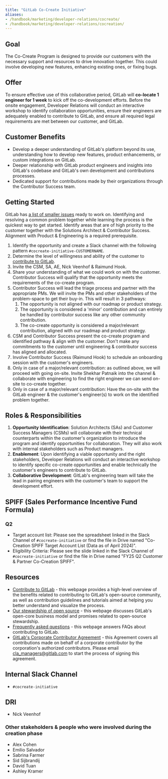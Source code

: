 ```yaml
---
title: "GitLab Co-Create Initiative"
aliases:
- /handbook/marketing/developer-relations/cocreate/
- /handbook/marketing/developer-relations/cocreation/
---
```


## Goal

The Co-Create Program is designed to provide our customers with the necessary support and resources to drive innovation together. This could involve developing new features, enhancing existing ones, or fixing bugs.

## Offer

To ensure effective use of this collaborative period, GitLab will **co-locate 1 engineer for 1 week** to kick off the co-development efforts. Before the onsite engagement, Developer Relations will conduct an interactive workshop to identify collaboration opportunities, ensure their engineers are adequately enabled to contribute to GitLab, and ensure all required legal requirements are met between our customer, and GitLab.

## Customer Benefits

- Develop a deeper understanding of GitLab's platform beyond its use, understanding how to develop new features, product enhancements, or custom integrations on GitLab.
- Deeper relationship with GitLab product engineers and insights into GitLab's codebase and GitLab's own development and contributions processes.
- Dedicated support for contributions made by their organizations through the Contributor Success team.

## Getting Started

GitLab has [a list of smaller issues](https://gitlab.com/groups/gitlab-org/-/issues/?sort=updated_desc&state=opened&label_name%5B%5D=quick%20win&label_name%5B%5D=Seeking%20community%20contributions&first_page_size=100) ready to work on. Identifying and resolving a common problem together while learning the process is the quickest way to get started.
Identify areas that are of high priority to the customer together with the Solutions Architect & Contributor Success. Alignment with Product & Engineering is a required prerequisite.

1. Identify the opportunity and create a Slack channel with the following pattern `#cocreate-initiative-CUSTOMERNAME`.
1. Determine the level of willingness and ability of the customer to [contribute to GitLab](https://docs.gitlab.com/ee/development/contributing/).
1. Invite the CSM, SA, AE, Nick Veenhof & Raimund Hook.
1. Share your understanding of what we could work on with the customer. Contributor Success will qualify that the opportunity meets the requirements of the co-create program.
1. Contributor Success will lead the triage process and partner with the appropriate PMs. We will invite the PMs and other stakeholders of the problem-space to get their buy-in. This will result in 3 pathways:
    1. The opportunity is not aligned with our roadmap or product strategy.
    1. The opportunity is considered a 'minor' contribution and can entirely be handled by contributor success like any other community contribution.
    1. The co-create opportunity is considered a major/relevant contribution, aligned with our roadmap and product strategy.
1. CSM and Contributor Success present the co-create program and identified pathway & align with the customer. Don't make any commitments to the customer until engineering & contributor success has aligned and allocated.
1. Involve Contributor Success (Raimund Hook) to schedule an onboarding session with the customer's engineers.
1. Only in case of a major/relevant contribution: as outlined above, we will proceed with going on-site. Invite Shekhar Patnaik into the channel & collaborate with engineering to find the right engineer we can send on-site to co-create together.
1. Only in case of a major/relevant contribution: Have the on-site with the GitLab engineer & the customer's engineer(s) to work on the identified problem together.

## Roles & Responsibilities

1. **Opportunity Identification**: Solution Architects (SAs) and Customer Success Managers (CSMs) will collaborate with their technical counterparts within the customer's organization to introduce the program and identify opportunities for collaboration. They will also work with internal stakeholders such as Product managers.
1. **Enablement**: Upon identifying a viable opportunity and the right stakeholders, Developer Relations will conduct an interactive workshop to identify specific co-create opportunities and enable technically the customer's engineers to contribute to GitLab.
1. **Collaborative Development**: GitLab's engineering team will take the lead in pairing engineers with the customer's team to support the development effort.

## SPIFF (Sales Performance Incentive Fund Formula)

### Q2

- Target account list: Please see the spreadsheet linked in the Slack Channel of `#cocreate-initiative` or find the file in Drive named "Co-Creation SPIFF Target Account List (Data as of April 2024)".
- Eligibility Criteria: Please see the slide linked in the Slack Channel of `#cocreate-initiative` or find the file in Drive named "FY25 Q2 Customer & Partner Co-Creation SPIFF".

## Resources

- [Contribute to GitLab](https://about.gitlab.com/community/contribute/) - this webpage provides a high-level overview of the benefits related to contributing to GitLab's open-source community, as well as contribution guidelines and tutorials aimed at helping you better understand and visualize the process.
- [Our stewardship of open source](/handbook/company/stewardship/#promises) - this webpage discusses GitLab's open-core business model and promises related to open-source stewardship.
- [Frequently asked questions](https://about.gitlab.com/community/contribute/dco-cla/#frequently-asked-questions) - this webpage answers FAQs about contributing to GitLab.
- [GitLab's Corporate Contributor Agreement](https://docs.google.com/document/d/1JZ495wMxsnUPIzZoBvAVtvnfbWiMNS4VYC_S2Er4K0s/edit) - this Agreement covers all contributions made on behalf of a corporate contributor by the corporation's authorized contributors. Please email [cla_managers@gitlab.com](mailto:cla_managers@gitlab.com) to start the process of signing this agreement.

## Internal Slack Channel

- `#cocreate-initiative`

## DRI

- Nick Veenhof

### Other stakeholders & people who were involved during the creation phase

- Alex Cohen
- Emilio Salvador
- Sabrina Farmer
- Sid Sijbrandij
- David Tuan
- Ashley Kramer
